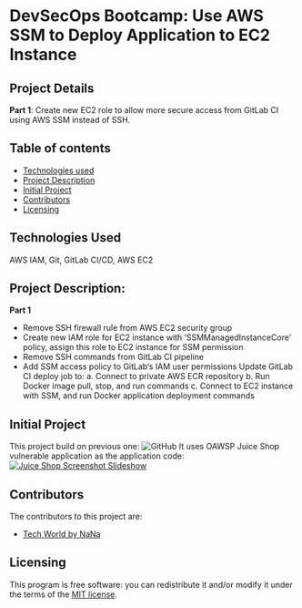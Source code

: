 # DevSecOps Bootcamp: Use AWS SSM to Deploy Application to EC2 Instance

## Project Details
**Part 1**: Create new EC2 role to allow more secure access from GitLab CI using AWS SSM instead of SSH.

## Table of contents

- [Technologies used](#Technologies-Used)
- [Project Description](#Project-Description)
- [Initial Project](Initial-Project)
- [Contributors](#contributors)
- [Licensing](#licensing)

## Technologies Used
AWS IAM, Git, GitLab CI/CD, AWS EC2

## Project Description:
**Part 1**
-  Remove SSH firewall rule from AWS EC2 security group 
-  Create new IAM role for EC2 instance with ‘SSMManagedInstanceCore’ policy, assign this role to EC2 instance for SSM permission
- Remove SSH commands from GitLab CI pipeline
- Add SSM access policy to GitLab‘s IAM user permissions Update GitLab CI deploy job to:
    a. Connect to private AWS ECR repository
    b. Run Docker image pull, stop, and run commands
    c. Connect to EC2 instance with SSM, and run Docker application deployment commands
 
## Initial Project
This project build on previous one: 
![GitHub](https://github.com/Nicole732/devsecops-sast-cicd-gitlab)
It uses OAWSP Juice Shop vulnerable application as the application code:
[![Juice Shop Screenshot Slideshow](https://img.shields.io/github/release/juice-shop/juice-shop.svg)](https://github.com/juice-shop/juice-shop/releases/latest)


## Contributors

The contributors to this project are:
- [Tech World by NaNa](https://gitlab.com/twn-devsecops-bootcamp/) 

## Licensing

This program is free software: you can redistribute it and/or modify it under the terms of the [MIT license](LICENSE).
